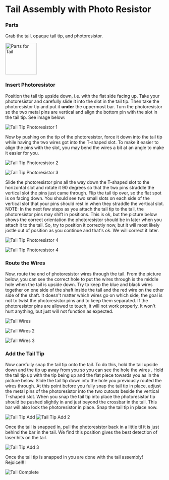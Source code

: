 # Tail Assembly with Photo Resistor

### Parts

Grab the tail, opaque tail tip, and photoresistor.

<img src="/lessons/images/assembly/tail_parts.jpg" alt="Parts for Tail" width=100>

### Insert Photoresistor

Position the tail tip upside down, i.e. with the flat side facing up.
Take your photoresistor and carefully slide it into the slot in the tail tip.  Then take the photoresistor tip and put it **under** the uppermost bar.  Turn the photoresistor so the two metal pins are vertical and align the bottom pin with the slot in the tail tip.  See image below:


![Tail Tip Photoresistor 1](/lessons/images/assembly/tail_first_photo_res_position.jpg)   


Now by pushing on the tip of the photoresistor, force it down into the tail tip while having the two wires got into the T-shaped slot.  To make it easier to align the pins with the slot, you may bend the wires a bit at an angle to make it easier for you.

![Tail Tip Photoresistor 2](/lessons/images/assembly/tail_photo_res_position2.jpg)   

![Tail Tip Photoresistor 3](/lessons/images/assembly/tail_photo_res_position3.jpg)   


Slide the photoresistor pins all the way down the T-shaped slot to the horizontal slot and rotate it 90 degrees so that the two pins straddle the vertical slot the pins just came through.  Flip the tail tip over, so the flat spot is on facing down.  You should see two small slots on each side of the vertical slot that your pins should rest in when they straddle the vertical slot.  NOTE: In the next few steps as you attach the tail tip to the tail, the photoresistor pins may shift in positions. This is ok, but the picture below shows the correct orientation the photoresistor should be in later when you attach it to the tail.  So, try to position it correctly now, but it will most likely jostle out of position as you continue and that's ok.  We will correct it later.

![Tail Tip Photoresistor 4](/lessons/images/assembly/tail_photo_res_position4.jpg)  


![Tail Tip Photoresistor 4](/lessons/images/assembly/tail_photo_res_position5.jpg) 


### Route the Wires

Now, route the end of photoresistor wires through the tail.  From the picture below, you can see the correct hole to put the wires through is the middle hole when the tail is upside down.  Try to keep the blue and black wires together on one side of the shaft inside the tail and the red wire on the other side of the shaft.  It doesn't matter which wires go on which side, the goal is not to twist the photoresistor pins and to keep them separated.  If the photoresistor pins are allowed to touch, it will not work properly.  It won't hurt anything, but just will not function as expected.

 
![Tail Wires](/lessons/images/assembly/tail_photo_res_wires1.jpg)   

![Tail Wires 2](/lessons/images/assembly/tail_photo_res_wires2.jpg) 

![Tail Wires 3](/lessons/images/assembly/tail_front_done.jpg)


### Add the Tail Tip


Now carefully snap the tail tip onto the tail. To do this, hold the tail upside down and the tip up away from you so you can see the hole the wires .  Hold the tail tip up with the tip being up and the flat piece towards you as in the picture below.  Slide the tail tip down into the hole you previously routed the wires through.  At this point before you fully snap the tail tip in place, adjust the metal pins of the photoresistor into the two cutouts beside the vertical T-shaped slot.  When you snap the tail tip into place the photoresistor tip should be pushed slightly in and just beyond the crossbar in the tail.  This bar will also lock the photoresistor in place. Snap the tail tip in place now.


![Tail Tip Add](/lessons/images/assembly/tail_tip_installed1.jpg)
![Tail Tip Add 2](/lessons/images/assembly/tail_tip_installed2.jpg)

Once the tail is snapped in, pull the photoresistor back in a little til it is just behind the bar in the tail. We find this position gives the best detection of laser hits on the tail.

![Tail Tip Add 3](/lessons/images/assembly/tail_tip_installed3.jpg)


Once the tail tip is snapped in you are done with the tail assembly!  Rejoice!!!!

![Tail Complete](/lessons/images/assembly/tail_side_done.jpg)
